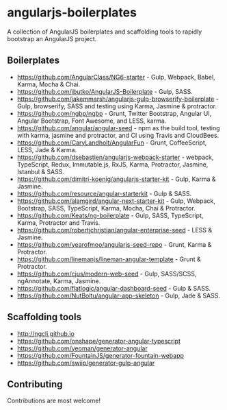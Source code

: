 # angularjs-boilerplates
A collection of AngularJS boilerplates and scaffolding tools to rapidly bootstrap an AngularJS project.

## Boilerplates 
- https://github.com/AngularClass/NG6-starter - Gulp, Webpack, Babel, Karma, Mocha & Chai.
- https://github.com/jbutko/AngularJS-Boilerplate - Gulp, SASS.
- https://github.com/jakemmarsh/angularjs-gulp-browserify-boilerplate - Gulp, browserify, SASS and testing using Karma, Jasmine & protractor.
- https://github.com/ngbp/ngbp - Grunt, Twitter Bootstrap, Angular UI, Angular Bootstrap, Font Awesome, and LESS, karma.
- https://github.com/angular/angular-seed - npm as the build tool, testing with karma, jasmine and protractor, and CI using Travis and CloudBees.
- https://github.com/CaryLandholt/AngularFun - Grunt, CoffeeScript, LESS, Jade & Karma.
- https://github.com/dsebastien/angularjs-webpack-starter - webpack, TypeScript, Redux, Immutable.js, RxJS, Karma, Protractor, Jasmine, Istanbul & SASS.
- https://github.com/dimitri-koenig/angularjs-starter-kit - Gulp, Karma & Jasmine.
- https://github.com/resource/angular-starterkit - Gulp & SASS.
- https://github.com/alamgird/angular-next-starter-kit - Gulp, Webpack, Bootstrap, SASS, TypeScript, Karma, Mocha, Chai & Protractor.
- https://github.com/Keats/ng-boilerplate - Gulp, SASS, TypeScript, Karma, Protractor and Travis.
- https://github.com/robertjchristian/angular-enterprise-seed - LESS & Jasmine.
- https://github.com/yearofmoo/angularjs-seed-repo - Grunt, Karma & Protractor.
- https://github.com/linemanjs/lineman-angular-template - Grunt & Protractor.
- https://github.com/cjus/modern-web-seed - Gulp, SASS/SCSS, ngAnnotate, Karma, Jasmine.
- https://github.com/flatlogic/angular-dashboard-seed - Gulp & SASS.
- https://github.com/NutBoltu/angular-app-skeleton - Gulp, Jade & SASS.

## Scaffolding tools

- http://ngcli.github.io
- https://github.com/onshape/generator-angular-typescript
- https://github.com/yeoman/generator-angular
- https://github.com/FountainJS/generator-fountain-webapp
- https://github.com/swiip/generator-gulp-angular

## Contributing
Contributions are most welcome!
